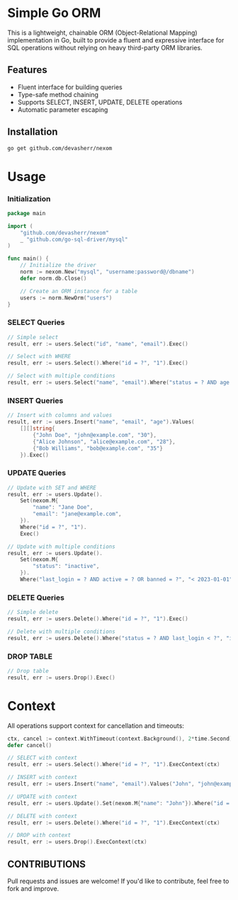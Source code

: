 # Simple Go ORM

This is a lightweight, chainable ORM (Object-Relational Mapping) implementation in Go, built to provide a fluent and expressive interface for SQL operations without relying on heavy third-party ORM libraries.

## Features

- Fluent interface for building queries
- Type-safe method chaining
- Supports SELECT, INSERT, UPDATE, DELETE operations
- Automatic parameter escaping

## Installation

```bash
go get github.com/devasherr/nexom
```

# Usage

### Initialization

```go
package main

import (
    "github.com/devasherr/nexom"
    _ "github.com/go-sql-driver/mysql"
)

func main() {
    // Initialize the driver
    norm := nexom.New("mysql", "username:password@/dbname")
    defer norm.db.Close()

    // Create an ORM instance for a table
    users := norm.NewOrm("users")
}
```

### SELECT Queries

```go
// Simple select
result, err := users.Select("id", "name", "email").Exec()

// Select with WHERE
result, err := users.Select().Where("id = ?", "1").Exec()

// Select with multiple conditions
result, err := users.Select("name", "email").Where("status = ? AND age > ? OR created_at > ?", "active", "25", "2025-01-01").Exec()
```

### INSERT Queries

```go
// Insert with columns and values
result, err := users.Insert("name", "email", "age").Values(
    [][]string{
        {"John Doe", "john@example.com", "30"},
        {"Alice Johnson", "alice@example.com", "28"},
        {"Bob Williams", "bob@example.com", "35"}
    }).Exec()
```

### UPDATE Queries

```go
// Update with SET and WHERE
result, err := users.Update().
    Set(nexom.M{
        "name": "Jane Doe",
        "email": "jane@example.com",
    }).
    Where("id = ?", "1").
    Exec()

// Update with multiple conditions
result, err := users.Update().
    Set(nexom.M{
        "status": "inactive",
    }).
    Where("last_login = ? AND active = ? OR banned = ?", "< 2023-01-01", "false", "true").Exec()
```

### DELETE Queries

```go
// Simple delete
result, err := users.Delete().Where("id = ?", "1").Exec()

// Delete with multiple conditions
result, err := users.Delete().Where("status = ? AND last_login < ?", "inactive", "2022-01-01").Exec()
```

### DROP TABLE

```go
// Drop table
result, err := users.Drop().Exec()
```

# Context

All operations support context for cancellation and timeouts:

```go
ctx, cancel := context.WithTimeout(context.Background(), 2*time.Second)
defer cancel()

// SELECT with context
result, err := users.Select().Where("id = ?", "1").ExecContext(ctx)

// INSERT with context
result, err := users.Insert("name", "email").Values("John", "john@example.com").ExecContext(ctx)

// UPDATE with context
result, err := users.Update().Set(nexom.M{"name": "John"}).Where("id = ?", "1").ExecContext(ctx)

// DELETE with context
result, err := users.Delete().Where("id = ?", "1").ExecContext(ctx)

// DROP with context
result, err := users.Drop().ExecContext(ctx)
```

## CONTRIBUTIONS

Pull requests and issues are welcome! If you'd like to contribute, feel free to fork and improve.
